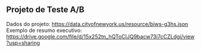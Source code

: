 ## Projeto de Teste A/B

Dados do projeto: https://data.cityofnewyork.us/resource/biws-g3hs.json
Exemplo de resumo executivo: https://drive.google.com/file/d/15x252tn_hQToClJQ9bacw73i7cCZLdgi/view?usp=sharing
